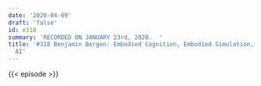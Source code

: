 ```yaml
---
date: '2020-04-09'
draft: 'false'
id: e318
summary: 'RECORDED ON JANUARY 23rd, 2020.  '
title: '#318 Benjamin Bergen: Embodied Cognition, Embodied Simulation, Language, And
  AI'
---
```

{{< episode >}}
